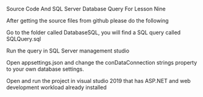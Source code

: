 Source Code And SQL Server Database Query For Lesson Nine

After getting the source files from github please do the following

Go to the folder called DatabaseSQL, you will find a SQL query called SQLQuery.sql

Run the query in SQL Server management studio

Open appsettings.json and change the conDataConnection strings property to your own database settings.

Open and run the project in visual studio 2019 that has ASP.NET and web development workload already installed
